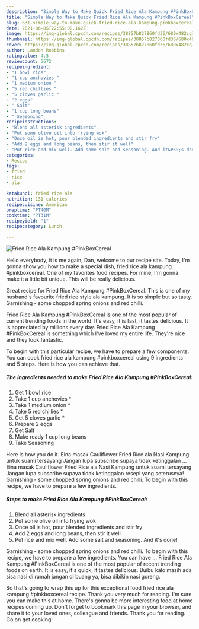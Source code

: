 ```yaml
---
description: "Simple Way to Make Quick Fried Rice Ala Kampung #PinkBoxCereal"
title: "Simple Way to Make Quick Fried Rice Ala Kampung #PinkBoxCereal"
slug: 631-simple-way-to-make-quick-fried-rice-ala-kampung-pinkboxcereal
date: 2021-06-05T22:55:08.162Z
image: https://img-global.cpcdn.com/recipes/38857b827860fd36/680x482cq70/fried-rice-ala-kampung-pinkboxcereal-recipe-main-photo.jpg
thumbnail: https://img-global.cpcdn.com/recipes/38857b827860fd36/680x482cq70/fried-rice-ala-kampung-pinkboxcereal-recipe-main-photo.jpg
cover: https://img-global.cpcdn.com/recipes/38857b827860fd36/680x482cq70/fried-rice-ala-kampung-pinkboxcereal-recipe-main-photo.jpg
author: Landon Robbins
ratingvalue: 4.5
reviewcount: 5672
recipeingredient:
- "1 bowl rice"
- "1 cup anchovies "
- "1 medium onion "
- "5 red chillies "
- "5 cloves garlic "
- "2 eggs"
- " Salt"
- "1 cup long beans"
- " Seasoning"
recipeinstructions:
- "Blend all asterisk ingredients"
- "Put some olive oil into frying wok"
- "Once oil is hot, pour blended ingredients and stir fry"
- "Add 2 eggs and long beans, then stir it well"
- "Put rice and mix well. Add some salt and seasoning. And it&#39;s done!"
categories:
- Recipe
tags:
- fried
- rice
- ala

katakunci: fried rice ala 
nutrition: 131 calories
recipecuisine: American
preptime: "PT40M"
cooktime: "PT31M"
recipeyield: "1"
recipecategory: Lunch

---
```



![Fried Rice Ala Kampung #PinkBoxCereal](https://img-global.cpcdn.com/recipes/38857b827860fd36/680x482cq70/fried-rice-ala-kampung-pinkboxcereal-recipe-main-photo.jpg)

Hello everybody, it is me again, Dan, welcome to our recipe site. Today, I'm gonna show you how to make a special dish, fried rice ala kampung #pinkboxcereal. One of my favorites food recipes. For mine, I'm gonna make it a little bit unique. This will be really delicious.

Great recipe for Fried Rice Ala Kampung #PinkBoxCereal. This ia one of my husband&#39;s favourite fried rice style ala kampung. It is so simple but so tasty. Garnishing - some chopped spring onions and red chilli.

Fried Rice Ala Kampung #PinkBoxCereal is one of the most popular of current trending foods in the world. It's easy, it is fast, it tastes delicious. It is appreciated by millions every day. Fried Rice Ala Kampung #PinkBoxCereal is something which I've loved my entire life. They're nice and they look fantastic.


To begin with this particular recipe, we have to prepare a few components. You can cook fried rice ala kampung #pinkboxcereal using 9 ingredients and 5 steps. Here is how you can achieve that.

<!--inarticleads1-->

##### The ingredients needed to make Fried Rice Ala Kampung #PinkBoxCereal:

1. Get 1 bowl rice
1. Take 1 cup anchovies *
1. Take 1 medium onion *
1. Take 5 red chillies *
1. Get 5 cloves garlic *
1. Prepare 2 eggs
1. Get  Salt
1. Make ready 1 cup long beans
1. Take  Seasoning


Here is how you do it. Eina masak Cauliflower Fried Rice ala Nasi Kampung untuk suami tersayang Jangan lupa subscribe supaya tidak ketinggalan … Eina masak Cauliflower Fried Rice ala Nasi Kampung untuk suami tersayang Jangan lupa subscribe supaya tidak ketinggalan resepi yang seterusnya! Garnishing - some chopped spring onions and red chilli. To begin with this recipe, we have to prepare a few ingredients. 

<!--inarticleads2-->

##### Steps to make Fried Rice Ala Kampung #PinkBoxCereal:

1. Blend all asterisk ingredients
1. Put some olive oil into frying wok
1. Once oil is hot, pour blended ingredients and stir fry
1. Add 2 eggs and long beans, then stir it well
1. Put rice and mix well. Add some salt and seasoning. And it&#39;s done!


Garnishing - some chopped spring onions and red chilli. To begin with this recipe, we have to prepare a few ingredients. You can have … Fried Rice Ala Kampung #PinkBoxCereal is one of the most popular of recent trending foods on earth. It is easy, it&#39;s quick, it tastes delicious. Buibu kalo masih ada sisa nasi di rumah jangan di buang ya, bisa dibikin nasi goreng. 

So that's going to wrap this up for this exceptional food fried rice ala kampung #pinkboxcereal recipe. Thank you very much for reading. I'm sure you can make this at home. There's gonna be more interesting food at home recipes coming up. Don't forget to bookmark this page in your browser, and share it to your loved ones, colleague and friends. Thank you for reading. Go on get cooking!

